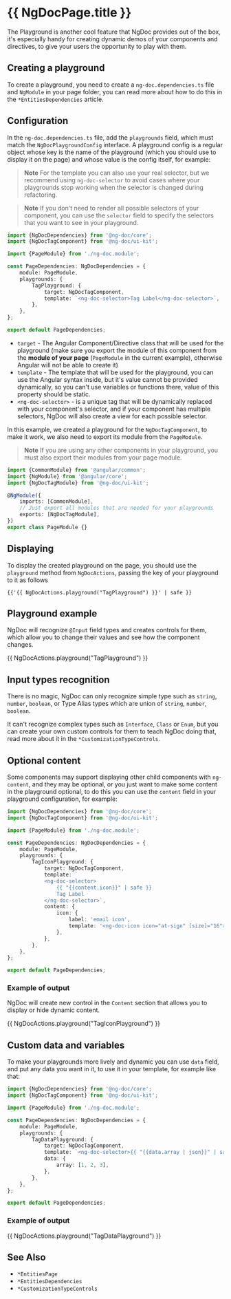 # {{ NgDocPage.title }}

The Playground is another cool feature that NgDoc provides out of the box, it's especially handy for
creating dynamic demos of your components and directives, to give your users the opportunity to play
with them.

## Creating a playground

To create a playground, you need to create a `ng-doc.dependencies.ts` file and `NgModule` in your
page folder, you can read more about how to do this in the `*EntitiesDependencies` article.

## Configuration

In the `ng-doc.dependencies.ts` file, add the `playgrounds` field, which must match the
`NgDocPlaygroundConfig` interface. A playground config is a regular object whose key is the name of
the playground (which you should use to display it on the page) and whose value is the config
itself,
for example:

> **Note**
> For the template you can also use your real selector, but we recommend using `ng-doc-selector` to
> avoid cases where your playgrounds stop working when the selector is changed during refactoring.

> **Note**
> If you don't need to render all possible selectors of your component, you can use the `selector`
> field
> to specify the selectors that you want to see in your playground.

```typescript
import {NgDocDependencies} from '@ng-doc/core';
import {NgDocTagComponent} from '@ng-doc/ui-kit';

import {PageModule} from './ng-doc.module';

const PageDependencies: NgDocDependencies = {
	module: PageModule,
	playgrounds: {
		TagPlayground: {
			target: NgDocTagComponent,
			template: `<ng-doc-selector>Tag Label</ng-doc-selector>`,
		},
	},
};

export default PageDependencies;
```

- `target` - The Angular Component/Directive class that will be used for the playground (make sure
  you export the module of this
  component from the **module of your page** (`PageModule` in the current example), otherwise
  Angular will not be able to create it)
- `template` - The template that will be used for the playground, you can use the Angular syntax
  inside,
  but it's value cannot be provided dynamically, so you can't use variables or functions there,
  value of this property should be static.
- `<ng-doc-selector>` - is a unique tag that will be dynamically replaced with your component's
  selector, and if your component has multiple selectors, NgDoc will also create a view for each
  possible selector.

In this example, we created a playground for the `NgDocTagComponent`, to make it work,
we also need to export its module from the `PageModule`.

> **Note**
> If you are using any other components in your playground, you must also export their modules from
> your page module.

```typescript
import {CommonModule} from '@angular/common';
import {NgModule} from '@angular/core';
import {NgDocTagModule} from '@ng-doc/ui-kit';

@NgModule({
	imports: [CommonModule],
	// Just export all modules that are needed for your playgrounds
	exports: [NgDocTagModule],
})
export class PageModule {}
```

## Displaying

To display the created playground on the page, you should use the `playground` method
from `NgDocActions`, passing the key of your playground to it as follows

```twig
{{'{{ NgDocActions.playground("TagPlayground") }}' | safe }}
```

## Playground example

NgDoc will recognize `@Input` field types and creates controls for them, which allow you to change
their
values and see how the component changes.

{{ NgDocActions.playground("TagPlayground") }}

## Input types recognition

There is no magic, NgDoc can only recognize simple type such as `string`, `number`, `boolean`,
or Type Alias types which are union of `string`, `number`, `boolean`.

It can't recognize complex types such as `Interface`, `Class` or `Enum`, but you can create your
own custom controls for them to teach NgDoc doing that, read more about it in
the `*CustomizationTypeControls`.

## Optional content

Some components may support displaying other child components with `ng-content`, and they may be
optional, or you just want to make some content in the playground optional, to do this you can use
the `content` field in your playground configuration, for example:

```typescript
import {NgDocDependencies} from '@ng-doc/core';
import {NgDocTagComponent} from '@ng-doc/ui-kit';

import {PageModule} from './ng-doc.module';

const PageDependencies: NgDocDependencies = {
	module: PageModule,
	playgrounds: {
		TagIconPlayground: {
			target: NgDocTagComponent,
			template: `
			<ng-doc-selector>
				{{ "{{content.icon}}" | safe }}
				Tag Label
			</ng-doc-selector>`,
			content: {
				icon: {
					label: 'email icon',
					template: '<ng-doc-icon icon="at-sign" [size]="16"></ng-doc-icon>',
				},
			},
		},
	},
};

export default PageDependencies;
```

### Example of output

NgDoc will create new control in the `Content` section that allows you to display or hide dynamic
content.

{{ NgDocActions.playground("TagIconPlayground") }}

## Custom data and variables

To make your playgrounds more lively and dynamic you can use `data` field,
and put any data you want in it, to use it in your template, for example like that:

```typescript
import {NgDocDependencies} from '@ng-doc/core';
import {NgDocTagComponent} from '@ng-doc/ui-kit';

import {PageModule} from './ng-doc.module';

const PageDependencies: NgDocDependencies = {
	module: PageModule,
	playgrounds: {
		TagDataPlayground: {
			target: NgDocTagComponent,
			template: `<ng-doc-selector>{{ "{{data.array | json}}" | safe }}</ng-doc-selector>`,
			data: {
				array: [1, 2, 3],
			},
		},
	},
};

export default PageDependencies;
```

### Example of output

{{ NgDocActions.playground("TagDataPlayground") }}

## See Also

- `*EntitiesPage`
- `*EntitiesDependencies`
- `*CustomizationTypeControls`
